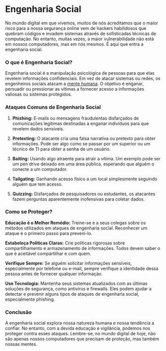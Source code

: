 # Engenharia Social

No mundo digital em que vivemos, muitos de nós acreditamos que o maior risco para a nossa segurança online vem de hackers habilidosos que quebram códigos e invadem sistemas através de sofisticadas técnicas de computação. No entanto, muitas vezes, a maior vulnerabilidade não está em nossos computadores, mas em nós mesmos. É aqui que entra a engenharia social.

### O que é Engenharia Social?

Engenharia social é a manipulação psicológica de pessoas para que elas revelem informações confidenciais. Em vez de atacar sistemas ou redes, os engenheiros sociais atacam a [mente humana](https://en.wikipedia.org/wiki/Mind). O objetivo é enganar, persuadir ou pressionar as vítimas a fornecer acesso a informações valiosas ou sistemas protegidos.

### Ataques Comuns de Engenharia Social

1. **Phishing:** E-mails ou mensagens fraudulentas disfarçados de comunicações legítimas destinadas a enganar indivíduos para que revelem dados sensíveis.
   
2. **Pretexting:** O atacante cria uma falsa narrativa ou pretexto para obter informações. Pode ser algo como se passar por um superior ou um técnico de TI para obter a senha de um usuário.
    
3. **Baiting:** Usando algo atraente para atrair a vítima. Um exemplo pode ser um pen drive deixado em uma área pública, esperando que alguém o conecte a um computador.
    
4. **Tailgating:** Ganhando acesso físico a um local simplesmente seguindo alguém que tem acesso.
    
5. **Quizzing:** Disfarçados de pesquisadores ou estudantes, os atacantes fazem perguntas aparentemente inofensivas para coletar dados.

### Como se Proteger?

**Educação é o Melhor Remédio:** Treine-se e a seus colegas sobre os métodos utilizados em ataques de engenharia social. Reconhecer um ataque é o primeiro passo para preveni-lo.

**Estabeleça Políticas Claras:** Crie políticas rigorosas sobre compartilhamento e armazenamento de informações. Todos devem saber o que é aceitável compartilhar e com quem.

**Verifique Sempre:** Se alguém solicitar informações sensíveis, especialmente por telefone ou e-mail, sempre verifique a identidade dessa pessoa antes de fornecer qualquer informação.

**Use Tecnologia:** Mantenha seus sistemas atualizados com as últimas soluções de segurança, como antivírus e firewalls. Eles podem ajudar a detectar e prevenir alguns tipos de ataques de engenharia social, especialmente phishing.

### Conclusão

A engenharia social explora nossa natureza humana e nossa tendência a confiar. No entanto, com a devida educação e vigilância, podemos nos proteger contra esses ataques. Lembre-se, no mundo digital de hoje, não são apenas nossos computadores que precisam de proteção, mas também nossas mentes.
